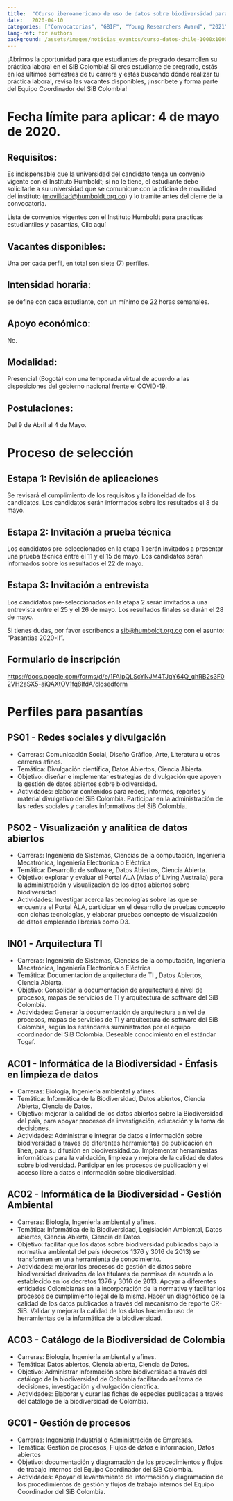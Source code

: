 ```yaml
---
title:  "CCurso iberoamericano de uso de datos sobre biodiversidad para la toma de decisiones"
date:   2020-04-10
categories: ["Convocatorias", "GBIF", "Young Researchers Award", "2021"]
lang-ref: for authors
background: /assets/images/noticias_eventos/curso-datos-chile-1000x1000.jpg
---
```


¡Abrimos la oportunidad para que estudiantes de pregrado desarrollen su práctica laboral en el SiB Colombia!
Si eres estudiante de pregrado, estás en los últimos semestres de tu carrera y estás buscando dónde realizar tu práctica laboral, revisa las vacantes disponibles, ¡inscríbete y forma parte del Equipo Coordinador del SiB Colombia!

# Fecha límite para aplicar: 4 de mayo de 2020.
## Requisitos:  

Es indispensable que la universidad del candidato tenga un convenio vigente con el Instituto Humboldt;  si no le tiene, el estudiante debe solicitarle a su universidad que se comunique con la oficina de movilidad del instituto (movilidad@humboldt.org.co)  y lo tramite antes del cierre de la convocatoria.

Lista de convenios vigentes con el Instituto Humboldt para practicas estudiantiles y pasantías, Clic aquí

## Vacantes disponibles: 
Una por cada perfil, en total son siete (7) perfiles.
## Intensidad horaria:  
se define con cada estudiante, con un mínimo de 22 horas semanales.
## Apoyo económico:  
No.
## Modalidad:   
Presencial (Bogotá) con una temporada virtual de acuerdo a las disposiciones del gobierno nacional frente el COVID-19.
## Postulaciones:   
Del 9 de Abril al 4 de Mayo.

# Proceso de selección 
## Estapa 1: Revisión de aplicaciones  
Se revisará el cumplimiento de los requisitos y la idoneidad de los candidatos. Los candidatos serán informados sobre los resultados el  8  de mayo.

## Estapa 2: Invitación a prueba técnica 
Los candidatos pre-seleccionados en la etapa 1 serán invitados a presentar una prueba técnica  entre el 11 y el 15 de mayo. Los candidatos serán informados sobre los resultados el  22 de mayo.

## Estapa 3: Invitación a entrevista 
Los candidatos pre-seleccionados en la etapa 2 serán invitados a una entrevista entre el 25 y el 26 de mayo. Los resultados finales se darán el  28 de mayo.

Si tienes dudas, por favor escríbenos a sib@humboldt.org.co con el asunto: “Pasantías 2020-II”.

## Formulario de inscripción
https://docs.google.com/forms/d/e/1FAIpQLScYNJM4TJqY64Q_qhRB2s3F02VH2aSX5-aiQAXtOV1fq8lfdA/closedform

# Perfiles para pasantías

## PS01 - Redes sociales y divulgación

- Carreras: Comunicación Social, Diseño Gráfico, Arte, Literatura u otras carreras afines.
- Temática: Divulgación científica, Datos Abiertos, Ciencia Abierta.
- Objetivo: diseñar e implementar estrategias de divulgación que apoyen la gestión de datos abiertos sobre biodiversidad.
- Actividades: elaborar contenidos para redes,  informes, reportes y material divulgativo del SiB Colombia. Participar en la administración de las redes sociales y canales informativos del SiB Colombia.

## PS02 - Visualización y analítica de datos abiertos

- Carreras: Ingeniería de Sistemas, Ciencias de la computación, Ingeniería Mecatrónica, Ingeniería Electrónica o Eléctrica
- Temática: Desarrollo de software, Datos Abiertos, Ciencia Abierta.
- Objetivo: explorar y evaluar el Portal ALA (Atlas of Living Australia) para la administración y visualización de los datos abiertos sobre biodiversidad 
- Actividades: Investigar acerca las tecnologías sobre las que se encuentra el Portal ALA, participar en el desarrollo de pruebas concepto con dichas tecnologías, y elaborar pruebas concepto de visualización de datos empleando librerías como D3.

## IN01 - Arquitectura TI

- Carreras: Ingeniería de Sistemas, Ciencias de la computación, Ingeniería Mecatrónica, Ingeniería Electrónica o Eléctrica
- Temática: Documentación de arquitectura de TI , Datos Abiertos, Ciencia Abierta.
- Objetivo: Consolidar la documentación de arquitectura a nivel de procesos, mapas de servicios de TI y arquitectura de software del SiB Colombia.  
- Actividades: Generar la documentación de arquitectura a nivel de procesos, mapas de servicios de TI y arquitectura de software del SiB Colombia, según los estándares suministrados por el equipo coordinador del SiB Colombia. Deseable conocimiento en el estándar Togaf.


## AC01 - Informática de la Biodiversidad - Énfasis en limpieza de datos

- Carreras: Biología, Ingeniería ambiental y afines.
- Temática: Informática de la Biodiversidad, Datos abiertos, Ciencia Abierta, Ciencia de Datos.
- Objetivo: mejorar la calidad de los datos abiertos sobre la Biodiversidad del país, para apoyar procesos de investigación, educación y la toma de decisiones.
- Actividades: Administrar e integrar de datos e información sobre biodiversidad a través de diferentes herramientas de publicación en línea, para su difusión en biodiversidad.co. Implementar herramientas informáticas para la validación, limpieza y mejora de la calidad de datos sobre biodiversidad. Participar en los procesos de publicación y el acceso libre a datos e información sobre biodiversidad.

## AC02 - Informática de la Biodiversidad - Gestión Ambiental

- Carreras: Biología, Ingeniería ambiental y afines.
- Temática: Informática de la Biodiversidad, Legislación Ambiental, Datos abiertos, Ciencia Abierta, Ciencia de Datos.
- Objetivo:  facilitar que los datos sobre biodiversidad publicados bajo la normativa ambiental del país (decretos 1376 y 3016 de 2013) se transformen en una herramienta de conocimiento.
- Actividades: mejorar los procesos de gestión de datos sobre biodiversidad derivados de los titulares de permisos de acuerdo a lo establecido en los decretos 1376 y 3016 de 2013. Apoyar a diferentes entidades Colombianas en la incorporación de la normativa y facilitar los procesos de cumplimiento legal de la misma. Hacer un diagnóstico de la calidad de los datos publicados a través del mecanismo de reporte CR-SiB. Validar y mejorar la calidad de los datos haciendo uso de herramientas de la informática de la biodiversidad.

## AC03 - Catálogo de la Biodiversidad de Colombia

- Carreras: Biología, Ingeniería ambiental y afines.
- Temática: Datos abiertos, Ciencia abierta, Ciencia de Datos.
- Objetivo: Administrar información sobre biodiversidad a través del catálogo de la biodiversidad de Colombia facilitando así toma de decisiones, investigación y divulgación científica.
- Actividades: Elaborar y curar las fichas de especies publicadas a través del catálogo de la biodiversidad de Colombia.

## GC01 - Gestión de procesos

- Carreras: Ingeniería Industrial o Administración de Empresas.
- Temática: Gestión de procesos, Flujos de datos e información,  Datos abiertos
- Objetivo: documentación y diagramación de los procedimientos y flujos de trabajo internos del Equipo Coordinador del SiB Colombia.
- Actividades: Apoyar el levantamiento  de información y diagramación de los procedimientos de gestión y flujos de trabajo internos del Equipo Coordinador del SiB Colombia.
